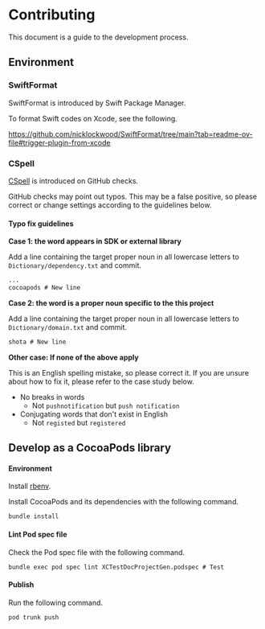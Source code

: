 # Contributing

This document is a guide to the development process.

## Environment

### SwiftFormat

SwiftFormat is introduced by Swift Package Manager.

To format Swift codes on Xcode, see the following.

https://github.com/nicklockwood/SwiftFormat/tree/main?tab=readme-ov-file#trigger-plugin-from-xcode

### CSpell

[CSpell](https://github.com/streetsidesoftware/cspell) is introduced on GitHub checks.

GitHub checks may point out typos.
This may be a false positive, so please correct or change settings according to the guidelines below.

#### Typo fix guidelines

**Case 1: the word appears in SDK or external library**

Add a line containing the target proper noun in all lowercase letters to `Dictionary/dependency.txt` and commit.

```plaintext:Dictionary/dependency.txt
...
cocoapods # New line
```

**Case 2: the word is a proper noun specific to the this project**

Add a line containing the target proper noun in all lowercase letters to `Dictionary/domain.txt` and commit.

```plaintext:Dictionary/domain.txt
shota # New line
```

**Other case: If none of the above apply**

This is an English spelling mistake, so please correct it.
If you are unsure about how to fix it, please refer to the case study below.

- No breaks in words
  - Not `pushnotification` but `push notification` <!-- cspell:ignore pushnotification -->
- Conjugating words that don't exist in English
  - Not `registed` but `registered` <!-- cspell:ignore registed -->

## Develop as a CocoaPods library

#### Environment

Install [rbenv](https://github.com/rbenv/rbenv).

Install CocoaPods and its dependencies with the following command.

```shell
bundle install
```

#### Lint Pod spec file

Check the Pod spec file with the following command.

```shell
bundle exec pod spec lint XCTestDocProjectGen.podspec # Test
```

#### Publish

Run the following command.

```shell
pod trunk push
```
